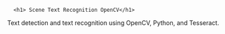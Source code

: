       <h1> Scene Text Recognition OpenCV</h1> 
      
 Text detection and text recognition using OpenCV, Python, and Tesseract.
